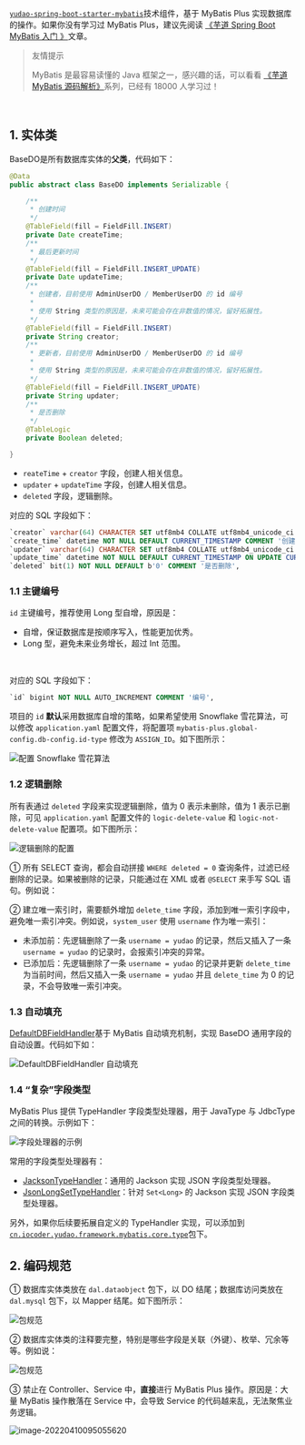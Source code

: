 







[`yudao-spring-boot-starter-mybatis`](https://github.com/YunaiV/ruoyi-vue-pro/blob/master/yudao-framework/yudao-spring-boot-starter-mybatis/)技术组件，基于 MyBatis Plus 实现数据库的操作。如果你没有学习过 MyBatis Plus，建议先阅读 [《芋道 Spring Boot MyBatis 入门 》](https://www.iocoder.cn/Spring-Boot/MyBatis/?yudao)文章。



> 友情提示
>
> MyBatis 是最容易读懂的 Java 框架之一，感兴趣的话，可以看看 [《芋道 MyBatis 源码解析》](https://www.iocoder.cn/MyBatis/good-collection/?yudao)系列，已经有 18000 人学习过！



<br>

## 1. 实体类

BaseDO是所有数据库实体的**父类**，代码如下：

```java
@Data
public abstract class BaseDO implements Serializable {

    /**
     * 创建时间
     */
    @TableField(fill = FieldFill.INSERT)
    private Date createTime;
    /**
     * 最后更新时间
     */
    @TableField(fill = FieldFill.INSERT_UPDATE)
    private Date updateTime;
    /**
     * 创建者，目前使用 AdminUserDO / MemberUserDO 的 id 编号
     *
     * 使用 String 类型的原因是，未来可能会存在非数值的情况，留好拓展性。
     */
    @TableField(fill = FieldFill.INSERT)
    private String creator;
    /**
     * 更新者，目前使用 AdminUserDO / MemberUserDO 的 id 编号
     *
     * 使用 String 类型的原因是，未来可能会存在非数值的情况，留好拓展性。
     */
    @TableField(fill = FieldFill.INSERT_UPDATE)
    private String updater;
    /**
     * 是否删除
     */
    @TableLogic
    private Boolean deleted;

}

```





- `reateTime` + `creator` 字段，创建人相关信息。
- `updater` + `updateTime` 字段，创建人相关信息。
- `deleted` 字段，逻辑删除。

对应的 SQL 字段如下：

```sql
`creator` varchar(64) CHARACTER SET utf8mb4 COLLATE utf8mb4_unicode_ci DEFAULT '' COMMENT '创建者',
`create_time` datetime NOT NULL DEFAULT CURRENT_TIMESTAMP COMMENT '创建时间',
`updater` varchar(64) CHARACTER SET utf8mb4 COLLATE utf8mb4_unicode_ci DEFAULT '' COMMENT '更新者',
`update_time` datetime NOT NULL DEFAULT CURRENT_TIMESTAMP ON UPDATE CURRENT_TIMESTAMP COMMENT '更新时间',
`deleted` bit(1) NOT NULL DEFAULT b'0' COMMENT '是否删除',

```



### 1.1 主键编号

`id` 主键编号，推荐使用 Long 型自增，原因是：

- 自增，保证数据库是按顺序写入，性能更加优秀。
- Long 型，避免未来业务增长，超过 Int 范围。

<br>

对应的 SQL 字段如下：

```sql
`id` bigint NOT NULL AUTO_INCREMENT COMMENT '编号',
```



项目的 `id` **默认**采用数据库自增的策略，如果希望使用 Snowflake 雪花算法，可以修改 `application.yaml` 配置文件，将配置项 `mybatis-plus.global-config.db-config.id-type` 修改为 `ASSIGN_ID`。如下图所示：



![配置 Snowflake 雪花算法](https://notes2021.oss-cn-beijing.aliyuncs.com/2021/01.png)





### 1.2 逻辑删除

所有表通过 `deleted` 字段来实现逻辑删除，值为 0 表示未删除，值为 1 表示已删除，可见 `application.yaml` 配置文件的 `logic-delete-value` 和 `logic-not-delete-value` 配置项。如下图所示：

![逻辑删除的配置](https://notes2021.oss-cn-beijing.aliyuncs.com/2021/03.png)



① 所有 SELECT 查询，都会自动拼接 `WHERE deleted = 0` 查询条件，过滤已经删除的记录。如果被删除的记录，只能通过在 XML 或者 `@SELECT` 来手写 SQL 语句。例如说：



② 建立唯一索引时，需要额外增加 `delete_time` 字段，添加到唯一索引字段中，避免唯一索引冲突。例如说，`system_user` 使用 `username` 作为唯一索引：

- 未添加前：先逻辑删除了一条 `username = yudao` 的记录，然后又插入了一条 `username = yudao` 的记录时，会报索引冲突的异常。
- 已添加后：先逻辑删除了一条 `username = yudao` 的记录并更新 `delete_time` 为当前时间，然后又插入一条 `username = yudao` 并且 `delete_time` 为 0 的记录，不会导致唯一索引冲突。





### 1.3 自动填充

[DefaultDBFieldHandler](https://github.com/YunaiV/ruoyi-vue-pro/blob/master/yudao-framework/yudao-spring-boot-starter-mybatis/src/main/java/cn/iocoder/yudao/framework/mybatis/core/handler/DefaultDBFieldHandler.java)基于 MyBatis 自动填充机制，实现 BaseDO 通用字段的自动设置。代码如下如：

![DefaultDBFieldHandler 自动填充](https://notes2021.oss-cn-beijing.aliyuncs.com/2021/02.png)







### 1.4 “复杂”字段类型

MyBatis Plus 提供 TypeHandler 字段类型处理器，用于 JavaType 与 JdbcType 之间的转换。示例如下：

![字段处理器的示例](https://notes2021.oss-cn-beijing.aliyuncs.com/2021/13.png)



常用的字段类型处理器有：

- [JacksonTypeHandler](https://github.com/baomidou/mybatis-plus/blob/a3e121c27cd26cb7c546dfb88190f3b1f574dc38/mybatis-plus-extension/src/main/java/com/baomidou/mybatisplus/extension/handlers/JacksonTypeHandler.java)：通用的 Jackson 实现 JSON 字段类型处理器。
- [JsonLongSetTypeHandler](https://github.com/YunaiV/ruoyi-vue-pro/blob/master/yudao-framework/yudao-spring-boot-starter-mybatis/src/main/java/cn/iocoder/yudao/framework/mybatis/core/type/JsonLongSetTypeHandler.java)：针对 `Set<Long>` 的 Jackson 实现 JSON 字段类型处理器。

另外，如果你后续要拓展自定义的 TypeHandler 实现，可以添加到 [`cn.iocoder.yudao.framework.mybatis.core.type`](https://github.com/YunaiV/ruoyi-vue-pro/blob/master/yudao-framework/yudao-spring-boot-starter-mybatis/src/main/java/cn/iocoder/yudao/framework/mybatis/core/type/JsonLongSetTypeHandler.java)包下。







## 2. 编码规范



① 数据库实体类放在 `dal.dataobject` 包下，以 DO 结尾；数据库访问类放在 `dal.mysql` 包下，以 Mapper 结尾。如下图所示：

![包规范](https://notes2021.oss-cn-beijing.aliyuncs.com/2021/17.png)



② 数据库实体类的注释要完整，特别是哪些字段是关联（外键）、枚举、冗余等等。例如说：

![包规范](https://notes2021.oss-cn-beijing.aliyuncs.com/2021/18.png)



③ 禁止在 Controller、Service 中，**直接**进行 MyBatis Plus 操作。原因是：大量 MyBatis 操作散落在 Service 中，会导致 Service 的代码越来乱，无法聚焦业务逻辑。

![image-20220410095055620](/Users/cat/Library/Application%20Support/typora-user-images/image-20220410095055620.png)







































